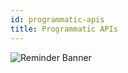 ```yaml
---
id: programmatic-apis
title: Programmatic APIs
---
```


![Reminder Banner](/assets/submission/banner-reminder.svg)
